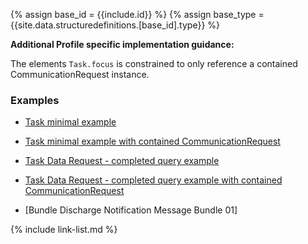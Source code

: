 {% assign base_id = {{include.id}} %}
{% assign base_type = {{site.data.structuredefinitions.[base_id].type}} %}

<!-- {{ %raw% }}### Mandatory and Must Support Data Elements

The following data-elements are mandatory (i.e., data MUST be present) or must be supported if the data is present in the sending system ([Must Support] definition). They are presented below in a simple human-readable explanation.  Profile specific guidance and examples are provided as well.  The [Formal Profile Definition] below provides the  formal summary, definitions, and  terminology requirements.

**Each {{{base_type}} must have:**

1. A logical id
1. A type code of "message"
1. A timestamp
1. An entry for the MessageHeader
1. An entry for the event or request resource reference by 'MessageHeader.focus'
{{% endraw %}} -->
**Additional Profile specific implementation guidance:**

The elements `Task.focus` is constrained to only reference a contained CommunicationRequest instance.

### Examples

- [Task minimal example]({{site.data.fhir.ver.hrex}}/2020Sep/Task-min.html#root)
- [Task minimal example with contained CommunicationRequest](Task-query-request-contained.json.html)
- [Task Data Request - completed query example]({{site.data.fhir.ver.hrex}}/2020Sep/Task-query-complete.html)
- [Task Data Request - completed query example with contained CommunicationRequest](Task-query-complete-contained.html)

- [Bundle Discharge Notification Message Bundle 01]

{% include link-list.md %}
